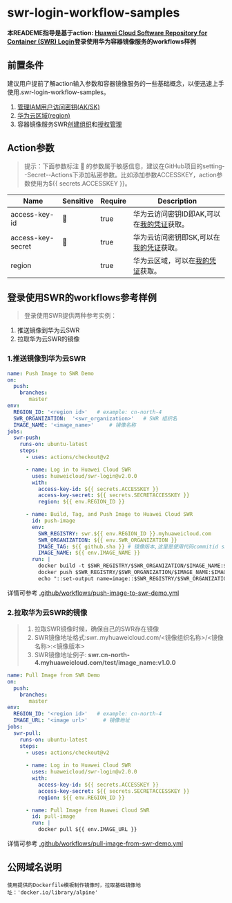 # swr-login-workflow-samples
**本READEME指导是基于action: [Huawei Cloud Software Repository for Container (SWR) Login](https://github.com/marketplace/actions/huawei-cloud-software-repository-for-container-swr-login)登录使用华为容器镜像服务的workflows样例**    

## 前置条件
建议用户提前了解action输入参数和容器镜像服务的一些基础概念，以便迅速上手使用.swr-login-workflow-samples。
1. [管理IAM用户访问密钥(AK/SK)](https://support.huaweicloud.com/usermanual-iam/iam_02_0003.html)  
2. [华为云区域(region)](https://support.huaweicloud.com/iam_faq/iam_01_0011.html)  
3. 容器镜像服务SWR[创建组织](https://support.huaweicloud.com/usermanual-swr/swr_01_0014.html)和[授权管理](https://support.huaweicloud.com/usermanual-swr/swr_01_0072.html) 

## Action参数  
> 提示：下面参数标注 🔐 的参数属于敏感信息，建议在GitHub项目的setting--Secret--Actions下添加私密参数。比如添加参数ACCESSKEY，action参数使用为${{ secrets.ACCESSKEY }}。

| Name          | Sensitive | Require | Description |
| ------------- | ------- | ------- | ----------- |
| access-key-id    |   🔐    |   true      | 华为云访问密钥ID即AK,可以在[我的凭证](https://support.huaweicloud.com/usermanual-ca/ca_01_0003.html?utm_campaign=ua&utm_content=ca&utm_term=console)获取。|
| access-key-secret    |   🔐    |    true     | 华为云访问密钥即SK,可以在[我的凭证](https://support.huaweicloud.com/usermanual-ca/ca_01_0003.html?utm_campaign=ua&utm_content=ca&utm_term=console)获取。|
| region    |           |     true   | 华为云区域，可以在[我的凭证](https://console.huaweicloud.com/iam/?locale=zh-cn#/mine/apiCredential)获取。|

## 登录使用SWR的workflows参考样例
>登录使用SWR提供两种参考实例：  
1. 推送镜像到华为云SWR  
2. 拉取华为云SWR的镜像
>

### 1.推送镜像到华为云SWR
```yaml
name: Push Image to SWR Demo
on:
  push:
    branches:
       master
env:
  REGION_ID: '<region id>'   # example: cn-north-4
  SWR_ORGANIZATION:  '<swr_organization>'   # SWR 组织名
  IMAGE_NAME: '<image_name>'     # 镜像名称
jobs:
  swr-push:
    runs-on: ubuntu-latest
    steps:
      - uses: actions/checkout@v2

      - name: Log in to Huawei Cloud SWR
        uses: huaweicloud/swr-login@v2.0.0
        with:
          access-key-id: ${{ secrets.ACCESSKEY }}
          access-key-secret: ${{ secrets.SECRETACCESSKEY }}
          region: ${{ env.REGION_ID }}

      - name: Build, Tag, and Push Image to Huawei Cloud SWR
        id: push-image
        env:
          SWR_REGISTRY: swr.${{ env.REGION_ID }}.myhuaweicloud.com
          SWR_ORGANIZATION: ${{ env.SWR_ORGANIZATION }}
          IMAGE_TAG: ${{ github.sha }} # 镜像版本,这里是使用代码commitid sha值， 用户可以修改成自己需要的。
          IMAGE_NAME: ${{ env.IMAGE_NAME }}
        run: |
          docker build -t $SWR_REGISTRY/$SWR_ORGANIZATION/$IMAGE_NAME:$IMAGE_TAG .
          docker push $SWR_REGISTRY/$SWR_ORGANIZATION/$IMAGE_NAME:$IMAGE_TAG
          echo "::set-output name=image::$SWR_REGISTRY/$SWR_ORGANIZATION/$IMAGE_NAME:$IMAGE_TAG"
```
详情可参考 [.github/workflows/push-image-to-swr-demo.yml](.github/workflows/push-image-to-swr-demo.yml)

### 2.拉取华为云SWR的镜像
> 1) 拉取SWR镜像时候，确保自己的SWR存在镜像  
> 2) SWR镜像地址格式:swr.<region id>.myhuaweicloud.com/<镜像组织名称>/<镜像名称>:<镜像版本>  
> 3) SWR镜像地址例子: **swr.cn-north-4.myhuaweicloud.com/test/image_name:v1.0.0**
```yaml
name: Pull Image from SWR Demo
on:
  push:
    branches:
       master
env:
  REGION_ID: '<region id>'   # example: cn-north-4
  IMAGE_URL: '<image url>'     # 镜像地址
jobs:
  swr-pull:
    runs-on: ubuntu-latest
    steps:
      - uses: actions/checkout@v2
        
      - name: Log in to Huawei Cloud SWR
        uses: huaweicloud/swr-login@v2.0.0
        with:
          access-key-id: ${{ secrets.ACCESSKEY }}
          access-key-secret: ${{ secrets.SECRETACCESSKEY }}
          region: ${{ env.REGION_ID }}  

      - name: Pull Image from Huawei Cloud SWR
        id: pull-image
        run: |
          docker pull ${{ env.IMAGE_URL }}
```
详情可参考 [.github/workflows/pull-image-from-swr-demo.yml](.github/workflows/pull-image-from-swr-demo.yml)

## 公网域名说明
```
使用提供的Dockerfile模板制作镜像时，拉取基础镜像地址：'docker.io/library/alpine'
```